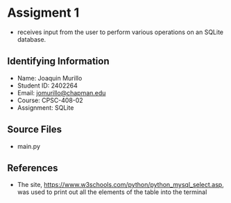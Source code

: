 # Assigment 1
* receives input from the user to perform various operations on an SQLite database.

## Identifying Information

* Name: Joaquin Murillo
* Student ID: 2402264
* Email: jomurillo@chapman.edu
* Course: CPSC-408-02
* Assignment: SQLite

## Source Files  
* main.py

## References
* The site, https://www.w3schools.com/python/python_mysql_select.asp, was used to print out all the elements of the table into the terminal
